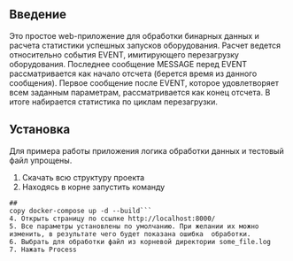 ## Введение

Это простое web-приложение для обработки бинарных данных и расчета статистики успешных запусков оборудования.
Расчет ведется относительно события EVENT, имитирующего перезагрузку оборудования.
Последнее сообщение MESSAGE перед EVENT рассматривается как начало отсчета (берется время из данного сообщения).
Первое сообщение после EVENT, которое удовлетворяет всем заданным параметрам, рассматривается как конец отсчета.
В итоге набирается статистика по циклам перезагрузки.

## Установка
Для примера работы приложения логика обработки данных и тестовый файл упрощены.
1. Скачать всю структуру проекта 
2. Находясь в корне запустить команду 
```
##
copy docker-compose up -d --build```
4. Открыть страницу по ссылке http://localhost:8000/
5. Все параметры установлены по умолчанию. При желании их можно изменить, в результате чего будет показана ошибка  обработки.
6. Выбрать для обработки файл из корневой директории some_file.log
7. Нажать Process

